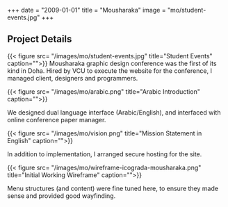 +++
date = "2009-01-01"
title = "Mousharaka"
image = "mo/student-events.jpg"
+++
## Project Details
{{< figure src= "/images/mo/student-events.jpg" title="Student Events" caption="">}}
Mousharaka graphic design conference was the first of its kind in Doha. Hired by VCU to execute the website for the conference, I managed client, designers and programmers. 




{{< figure src= "/images/mo/arabic.png" title="Arabic Introduction" caption="">}}

We designed dual language interface (Arabic/English), and interfaced with online conference paper manager.  

{{< figure src= "/images/mo/vision.png" title="Mission Statement in English" caption="">}}

In addition to implementation, I arranged secure hosting for the site. 



{{< figure src= "/images/mo/wireframe-icograda-mousharaka.png" title="Initial Working Wireframe" caption="">}}

Menu structures (and content) were fine tuned here, to ensure they made sense and provided good wayfinding.